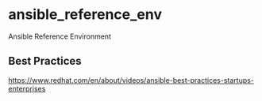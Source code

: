 # ansible_reference_env
Ansible Reference Environment

Best Practices
--------------
https://www.redhat.com/en/about/videos/ansible-best-practices-startups-enterprises
